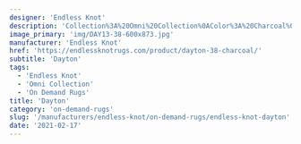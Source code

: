 ```yaml
---
designer: 'Endless Knot'
description: 'Collection%3A%20Omni%20Collection%0AColor%3A%20Charcoal%0AMaterial%3A%20100%25%20WoolPile%3A%201/8%22Width%3A%2013%272%22%2C%2016%274%22Style%3A%20Flatweave'
image_primary: 'img/DAY13-38-600x873.jpg'
manufacturer: 'Endless Knot'
href: 'https://endlessknotrugs.com/product/dayton-38-charcoal/'
subtitle: 'Dayton'
tags:
  - 'Endless Knot'
  - 'Omni Collection'
  - 'On Demand Rugs'
title: 'Dayton'
category: 'on-demand-rugs'
slug: '/manufacturers/endless-knot/on-demand-rugs/endless-knot-dayton'
date: '2021-02-17'
---
```

